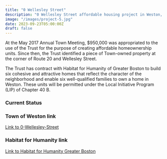 ```yaml
---
title: "0 Wellesley Street"
description: "0 Wellesley Street affordable housing project in Weston, Massachusetts"
image: "/images/project-5.jpg"
date: 2023-09-23T05:00:00Z
draft: false
---
```


At the May 2017 Annual Town Meeting, $950,000 was appropriated to the use of the Trust for the purpose of creating affordable homeownership units. Since then, the Trust identified a piece of Town-owned property at the corner of Route 20 and Wellesley Street. 

The Trust has contract with Habitat for Humanity of Greater Boston to build six cohesive and attractive homes that reflect the character of the neighborhood and enable six well-qualified families to own a home in Weston. These units will be permitted under the Local Initiative Program (LIP) of Chapter 40 B.

### Current Status

### Town of Weston link
[Link to 0-Wellesley-Street](https://www.weston.org/1280/0-Wellesley-Street)

### Habitat for Humanity link
[Link to Habitat for Humanity Greater Boston](https://habitatboston.org/weston-build/)
